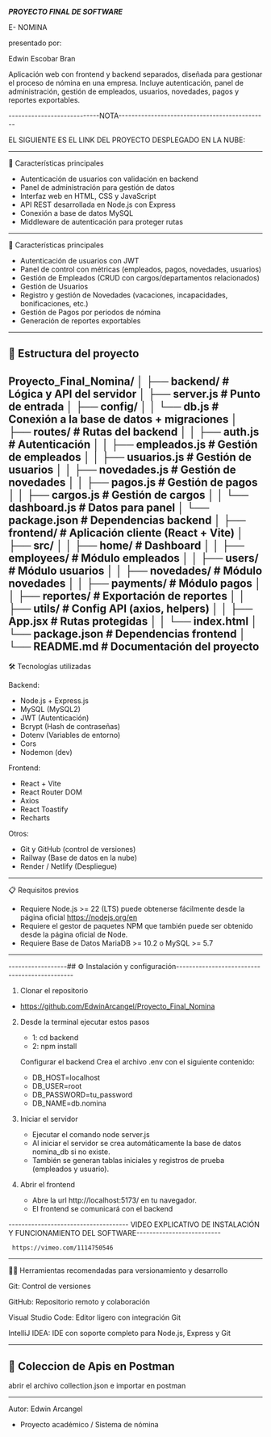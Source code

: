 ***********************PROYECTO FINAL DE SOFTWARE***********************

E- NOMINA

presentado por:

Edwin Escobar Bran

Aplicación web con frontend y backend separados, diseñada para gestionar el proceso de nómina en una empresa.
Incluye autenticación, panel de administración, gestión de empleados, usuarios, novedades, pagos y reportes exportables.

----------------------------NOTA----------------------------------------------

EL SIGUIENTE ES EL LINK DEL PROYECTO DESPLEGADO EN LA NUBE:

    
---------------------------------------------------------------------------------------------------------------------------------
🚀 Características principales 

- Autenticación de usuarios con validación en backend
- Panel de administración para gestión de datos
- Interfaz web en HTML, CSS y JavaScript
- API REST desarrollada en Node.js con Express
- Conexión a base de datos MySQL
- Middleware de autenticación para proteger rutas

---------------------------------------------------------------------------------------------------------------------------------
🚀 Características principales
- Autenticación de usuarios con JWT
- Panel de control con métricas (empleados, pagos, novedades, usuarios)
- Gestión de Empleados (CRUD con cargos/departamentos relacionados)
- Gestión de Usuarios
- Registro y gestión de Novedades (vacaciones, incapacidades, bonificaciones, etc.)
- Gestión de Pagos por periodos de nómina
- Generación de reportes exportables
-------------------------------------------------------------------------------------------
## 📂 Estructura del proyecto

Proyecto_Final_Nomina/
│
├── backend/                          # Lógica y API del servidor
│   ├── server.js                     # Punto de entrada
│   ├── config/
│   │   └── db.js                     # Conexión a la base de datos + migraciones
│   ├── routes/                       # Rutas del backend
│   │   ├── auth.js                   # Autenticación
│   │   ├── empleados.js              # Gestión de empleados
│   │   ├── usuarios.js               # Gestión de usuarios
│   │   ├── novedades.js              # Gestión de novedades
│   │   ├── pagos.js                  # Gestión de pagos
│   │   ├── cargos.js                 # Gestión de cargos
│   │   └── dashboard.js              # Datos para panel
│   └── package.json                  # Dependencias backend
│
├── frontend/                         # Aplicación cliente (React + Vite)
│   ├── src/
│   │   ├── home/                     # Dashboard
│   │   ├── employees/                # Módulo empleados
│   │   ├── users/                    # Módulo usuarios
│   │   ├── novedades/                # Módulo novedades
│   │   ├── payments/                 # Módulo pagos
│   │   ├── reportes/                 # Exportación de reportes
│   │   ├── utils/                    # Config API (axios, helpers)
│   │   ├── App.jsx                   # Rutas protegidas
│   │   └── index.html
│   └── package.json                  # Dependencias frontend
│
└── README.md                         # Documentación del proyecto
-------------------------------------------------------------------------------------------
🛠 Tecnologías utilizadas

Backend:
- Node.js + Express.js
- MySQL (MySQL2)
- JWT (Autenticación)
- Bcrypt (Hash de contraseñas)
- Dotenv (Variables de entorno)
- Cors
- Nodemon (dev)

Frontend:
- React + Vite
- React Router DOM
- Axios
- React Toastify
- Recharts

Otros:
- Git y GitHub (control de versiones)
- Railway (Base de datos en la nube)
- Render / Netlify (Despliegue)
-------------------------------------------------------------------------------------------
📋 Requisitos previos

- Requiere Node.js >= 22 (LTS) puede obtenerse fácilmente desde la página oficial https://nodejs.org/en
- Requiere el gestor de paquetes NPM que también puede ser obtenido desde la página oficial de Node.
- Requiere Base de Datos MariaDB >= 10.2 o MySQL >= 5.7

-------------------------------------------------------------------------------------------

------------------## ⚙️ Instalación y configuración----------------------------------------------

1. Clonar el repositorio
- https://github.com/EdwinArcangel/Proyecto_Final_Nomina

2. Desde la terminal ejecutar estos pasos
    - 1: cd backend
    - 2: npm install
   
    Configurar el backend
    Crea el archivo .env con el siguiente contenido:
   - DB_HOST=localhost
   - DB_USER=root
   - DB_PASSWORD=tu_password
   - DB_NAME=db.nomina

3. Iniciar el servidor
   - Ejecutar el comando node server.js
   - Al iniciar el servidor se crea automáticamente la base de datos nomina_db si no existe.
   - También se generan tablas iniciales y registros de prueba (empleados y usuario).

4. Abrir el frontend
   - Abre  la url http://localhost:5173/ en tu navegador.
   - El frontend se comunicará con el backend

------------------------------------- VIDEO EXPLICATIVO DE INSTALACIÓN Y FUNCIONAMIENTO DEL SOFTWARE--------------------------


     https://vimeo.com/1114750546
--------------------------------------------------------------------------------------------------------------------------------   
🧑‍💻 Herramientas recomendadas para versionamiento y desarrollo

Git: Control de versiones

GitHub: Repositorio remoto y colaboración

Visual Studio Code: Editor ligero con integración Git

IntelliJ IDEA: IDE con soporte completo para Node.js, Express y Git

---------------------------------------------------------------------------------------------------------------------------------

## 🧪 Coleccion de Apis en Postman

abrir el archivo  collection.json e importar en postman 

---------------------------------------------------------------------------------------------------------------------------------
Autor: Edwin Arcangel
- Proyecto académico / Sistema de nómina
